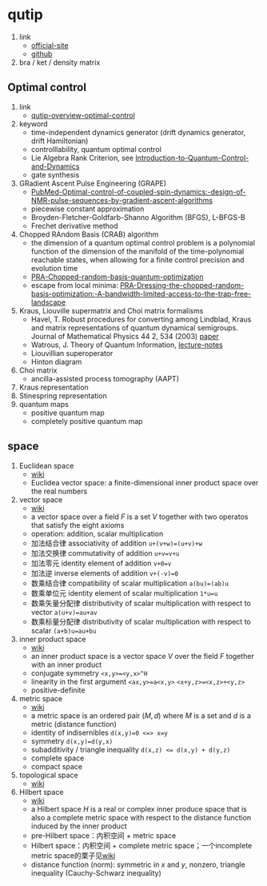 # qutip

1. link
   * [official-site](http://qutip.org/index.html)
   * [github](https://github.com/qutip/qutip)
2. bra / ket / density matrix

## Optimal control

1. link
   * [qutip-overview-optimal-control](https://nbviewer.jupyter.org/github/qutip/qutip-notebooks/blob/master/examples/optimal-control-overview.ipynb)
2. keyword
   * time-independent dynamics generator (drift dynamics generator, drift Hamiltonian)
   * controlllability, quantum optimal control
   * Lie Algebra Rank Criterion, see [Introduction-to-Quantum-Control-and-Dynamics](https://www.crcpress.com/Introduction-to-Quantum-Control-and-Dynamics/DAlessandro/p/book/9781584888840)
   * gate synthesis
3. GRadient Ascent Pulse Engineering (GRAPE)
   * [PubMed-Optimal-control-of-coupled-spin-dynamics:-design-of-NMR-pulse-sequences-by-gradient-ascent-algorithms](https://www.ncbi.nlm.nih.gov/pubmed/15649756)
   * piecewise constant approximation
   * Broyden-Fletcher-Goldfarb-Shanno Algorithm (BFGS), L-BFGS-B
   * Frechet derivative method
4. Chopped RAndom Basis (CRAB) algorithm
   * the dimension of a quantum optimal control problem is a polynomial function of the dimension of the manifold of the time-polynomial reachable states, when allowing for a finite control precision and evolution time
   * [PRA-Chopped-random-basis-quantum-optimization](https://doi.org/10.1103/PhysRevA.84.022326)
   * escape from local minima: [PRA-Dressing-the-chopped-random-basis-optimization:-A-bandwidth-limited-access-to-the-trap-free-landscape](https://doi.org/10.1103/PhysRevA.92.062343)
5. Kraus, Liouville supermatrix and Choi matrix formalisms
   * Havel, T. Robust procedures for converting among Lindblad, Kraus and matrix representations of quantum dynamical semigroups. Journal of Mathematical Physics 44 2, 534 (2003) [paper](http://dx.doi.org/10.1063/1.1518555)
   * Watrous, J. Theory of Quantum Information, [lecture-notes](https://cs.uwaterloo.ca/~watrous/CS766/)
   * Liouvillian superoperator
   * Hinton diagram
6. Choi matrix
   * ancilla-assisted process tomography (AAPT)
7. Kraus representation
8. Stinespring representation
9. quantum maps
   * positive quantum map
   * completely positive quantum map

## space

1. Euclidean space
   * [wiki](https://en.wikipedia.org/wiki/Euclidean_space)
   * Euclidea vector space: a finite-dimensional inner product space over the real numbers
2. vector space
   * [wiki](https://en.wikipedia.org/wiki/Vector_space)
   * a vector space over a field $F$ is a set $V$ together with two operatos that satisfy the eight axioms
   * operation: addition, scalar multiplication
   * 加法结合律 associativity of addition `u+(v+w)=(u+v)+w`
   * 加法交换律 commutativity of addition `u+v=v+u`
   * 加法零元 identity element of addition `v+0=v`
   * 加法逆 inverse elements of addition `v+(-v)=0`
   * 数乘结合律 compatibility of scalar multiplication `a(bu)=(ab)u`
   * 数乘单位元 identity element of scalar multiplication `1*u=u`
   * 数乘矢量分配律 distributivity of scalar multiplication with respect to vector `a(u+v)=au+av`
   * 数乘标量分配律 distributivity of scalar multiplication with respect to scalar `(a+b)u=au+bu`
3. inner product space
   * [wiki](https://en.wikipedia.org/wiki/Inner_product_space)
   * an inner product space is a vector space $V$ over the field $F$ together with an inner product
   * conjugate symmetry `<x,y>=<y,x>^H`
   * linearity in the first argument `<ax,y>=a<x,y>` `<x+y,z>=<x,z>+<y,z>`
   * positive-definite
4. metric space
   * [wiki](https://en.wikipedia.org/wiki/Metric_space)
   * a metric space is an ordered pair $(M,d)$ where $M$ is a set and $d$ is a metric (distance function)
   * identity of indisernibles `d(x,y)=0 <=> x=y`
   * symmetry `d(x,y)=d(y,x)`
   * subadditivity / triangle inequality `d(x,z) <= d(x,y) + d(y,z)`
   * complete space
   * compact space
5. topological space
   * [wiki](https://en.wikipedia.org/wiki/Topological_space)
6. Hilbert space
   * [wiki](https://en.wikipedia.org/wiki/Hilbert_space)
   * a Hilbert space $H$ is a real or complex inner produce space that is also a complete metric space with respect to the distance function induced by the inner product
   * pre-Hilbert space：内积空间 + metric space
   * Hilbert space：内积空间 + complete metric space；一个incomplete metric space的栗子见[wiki](https://en.wikipedia.org/wiki/Inner_product_space#Hilbert_space)
   * distance function (norm): symmetric in $x$ and $y$, nonzero, triangle inequality (Cauchy-Schwarz inequality)
